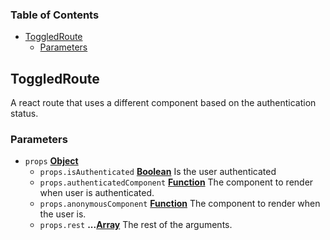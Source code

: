 <!-- Generated by documentation.js. Update this documentation by updating the source code. -->

### Table of Contents

-   [ToggledRoute][1]
    -   [Parameters][2]

## ToggledRoute

A react route that uses a different component based on the authentication status.

### Parameters

-   `props` **[Object][3]** 
    -   `props.isAuthenticated` **[Boolean][4]** Is the user authenticated
    -   `props.authenticatedComponent` **[Function][5]** The component to render when user is authenticated.
    -   `props.anonymousComponent` **[Function][5]** The component to render when the user is.
    -   `props.rest` **...[Array][6]** The rest of the arguments.

[1]: #toggledroute

[2]: #parameters

[3]: https://developer.mozilla.org/docs/Web/JavaScript/Reference/Global_Objects/Object

[4]: https://developer.mozilla.org/docs/Web/JavaScript/Reference/Global_Objects/Boolean

[5]: https://developer.mozilla.org/docs/Web/JavaScript/Reference/Statements/function

[6]: https://developer.mozilla.org/docs/Web/JavaScript/Reference/Global_Objects/Array

